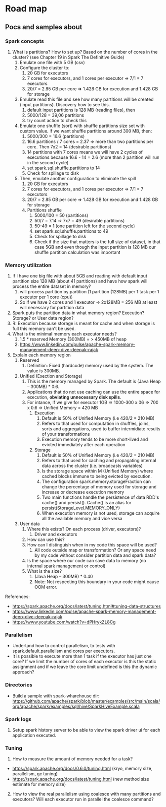 # Road map

## Pocs and samples about

### Spark concepts

1. What is partitions? How to set up? Based on the number of cores in the cluster? (see Chapter 19 in Spark The Definitive Guide)
   1. Emulate one file with 5 GB (csv)
   2. Configure the cluster to:
      1. 20 GB for executors
      2. 7 cores for executors, and 1 cores per executor => 7/1 = 7 executors
      3. 20/7 = 2.85 GB per core => 1.428 GB for execution and 1.428 GB for storage
   3. Emulate read this file and see how many partitions will be created (input partitions). Discovery how to see this.
      1. default input partitions is 128 MB (reading files), then
      2. 5000/128 = 39,06 partitions
      3. try count action to check this
   4. Emulate one shuffle (sort) with shuffle partitions size set with custom value. If we want shuffle partitions around 300 MB, then:      
      1. 5000/300 = 16.6 (partitions)
      2. 16.6 partitions / 7 cores = 2.37 => more than two partitions per core. Then 7x2 = 14 (desirable partitions)
      3. 14 partitions with 7 cores means we will have 2 cycles of executions because 16.6 - 14 = 2.6 (more than 2 partition will run in the second cycle)
      4. set spark.sql.shuffle.partitions to 14
      5. Check for spillage to disk
   5. Then, emulate another configuration to eliminate the spill
      1. 20 GB for executors
      2. 7 cores for executors, and 1 cores per executor => 7/1 = 7 executors
      3. 20/7 = 2.85 GB per core => 1.428 GB for execution and 1.428 GB for storage
      4. Partitions shuffle
         1. 5000/100 = 50 (partitions)
         2. 50/7 = 7.14 => 7x7 = 49 (desirable partitions)
         3. 50-49 = 1 (one partition left for the second cycle)
         4. set spark.sql.shuffle.partitions to 49
         5. Check for spillage to disk
         6. Check if the size that matters is the full size of dataset, in that case 5GB and even though the input partition is 128 MB our shuffle partition calculation was important

### Memory utilization

1. If I have one big file with about 5GB and reading with default input partition size 128 MB (about 41 partitions) and have how spark will process the entire dataset in memory?
   1. will process partition by partition (1 partition (128MB) per 1 task per 1 executor per 1 core (cpu))
   2. So if we have 2 cores and 1 executor => 2x128MB = 256 MB at least will necessary for partition data
2. Spark puts the partition data in what memory region? Execution? Storage? or User data region?
3. R: Execution because storage is meant for cache and when storage is full this memory can't be used.
4. What is the minimal memory each executor needs?
   1. 1.5 * reserved Memory (300MB) = > 450MB of heap
   2. https://www.linkedin.com/pulse/apache-spark-memory-management-deep-dive-deepak-rajak
5. Explain each memory region
   1. Reserved
      1. Definition: Fixed (hardcode) memory used by the system. The value is 300MB.
   2. Unified (Exection and Storage)       
      1. This is the memory managed by Spark. The default is (Java Heap – 300MB) * 0.6.
      2. Applications that do not use caching can use the entire space for execution, __obviating unnecessary disk spills__.
      3. For intance, If we give for executor 1GB => 1000-300 x 06 => 700 x 0.6 => Unified Memory = 420 MB
         1. Execution
            1. Default is 50% of Unified Memory (i.e 420/2 = 210 MB)
            2. Refers to that used for computation in shuffles, joins, sorts and aggregations, used to buffer intermidiate results of your transformations
            3. Execution memory tends to be more short-lived and evicted immediately after each operation
         2. Storage
            1. Default is 50% of Unified Memory (i.e 420/2 = 210 MB)
            2. Refers to that used for caching and propagating internal data across the cluster (i.e. broadcasts variables)
            3. Is the storage space within M (Unified Memory) where cached blocks immune to being evicted by execution.
            4. The configuration spark.memory.storageFraction can change the percentage of memory used for storage and increase or decrease execution memory
            7. Two main functions handle the persistence of data RDD's cache() and persist(). Cache() is an alias for persist(StorageLevel.MEMORY_ONLY)
            8. When execution memory is not used, storage can acquire all the available memory and vice versa
   3. User data 
      1. Where this exists? On each process (driver, executors)?
         1. Driver and executors
      2. How can use this?
      3. How can I distinguish when in my code this space will be used?
         1. All code outside map or transformation? Or any space need by my code without consider partition data and spark data?
      4. Is the space where our code can save data to memory (no internal spark management or control)
      5. What is the size?
         1. (Java Heap – 300MB) * 0.40
         2. Note: Not respecting this boundary in your code might cause OOM error.

References:
- https://spark.apache.org/docs/latest/tuning.html#tuning-data-structures
- https://www.linkedin.com/pulse/apache-spark-memory-management-deep-dive-deepak-rajak
- https://www.youtube.com/watch?v=dPHrykZL8Cg


### Parallelism

- Undertand how to control parallelism, to tests with spark.default.parallelism and cores per executors. 
- It is possible to execute more than 1 task if the executor has just one core? If we limit the number of cores of each executor is this the static assignment and if we leave the core limit undefined is this the dynamic approach?


### Directories

- Build a sample with spark-wharehouse dir: https://github.com/apache/spark/blob/master/examples/src/main/scala/org/apache/spark/examples/sql/hive/SparkHiveExample.scala

### Spark logs

1. Setup spark history server to be able to view the spark driver ui for each application executed.

### Tuning

1. How to measure the amount of memory needed for a task?

- https://spark.apache.org/docs/0.6.0/tuning.html (kryo, memory size, parallelism, gc tuning)
- https://spark.apache.org/docs/latest/tuning.html (new method size estimate for memory size)

2. How to view the real parallelism using coalesce with many partitions and executors? Will each executor run in parallel the coalesce command?